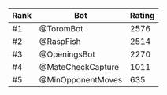Rank|Bot|Rating
---|---|---
#1|@ToromBot|2576
#2|@RaspFish|2514
#3|@OpeningsBot|2270
#4|@MateCheckCapture|1011
#5|@MinOpponentMoves|635

